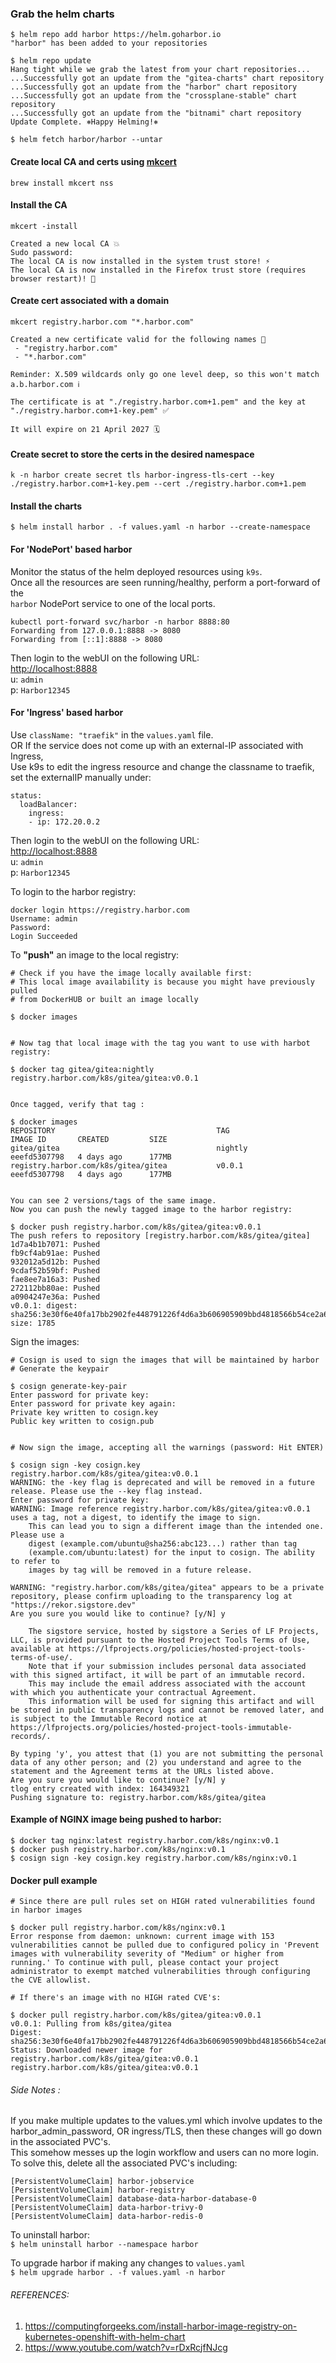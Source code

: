### Grab the helm charts
```
$ helm repo add harbor https://helm.goharbor.io
"harbor" has been added to your repositories

$ helm repo update
Hang tight while we grab the latest from your chart repositories...
...Successfully got an update from the "gitea-charts" chart repository
...Successfully got an update from the "harbor" chart repository
...Successfully got an update from the "crossplane-stable" chart repository
...Successfully got an update from the "bitnami" chart repository
Update Complete. ⎈Happy Helming!⎈

$ helm fetch harbor/harbor --untar
```

#### Create local CA and certs using [mkcert](https://github.com/FiloSottile/mkcert)
```
brew install mkcert nss
```

#### Install the CA
```
mkcert -install

Created a new local CA 💥
Sudo password:
The local CA is now installed in the system trust store! ⚡️
The local CA is now installed in the Firefox trust store (requires browser restart)! 🦊
````
#### Create cert associated with a domain

```
mkcert registry.harbor.com "*.harbor.com"

Created a new certificate valid for the following names 📜
 - "registry.harbor.com"
 - "*.harbor.com"

Reminder: X.509 wildcards only go one level deep, so this won't match a.b.harbor.com ℹ️

The certificate is at "./registry.harbor.com+1.pem" and the key at "./registry.harbor.com+1-key.pem" ✅

It will expire on 21 April 2027 🗓
```

#### Create secret to store the certs in the desired namespace
```
k -n harbor create secret tls harbor-ingress-tls-cert --key ./registry.harbor.com+1-key.pem --cert ./registry.harbor.com+1.pem 
```

#### Install the charts
```
$ helm install harbor . -f values.yaml -n harbor --create-namespace
```

#### For 'NodePort' based harbor
Monitor the status of the helm deployed resources using `k9s`.  
Once all the resources are seen running/healthy, perform a port-forward of the  
`harbor` NodePort service to one of the local ports.

```
kubectl port-forward svc/harbor -n harbor 8888:80
Forwarding from 127.0.0.1:8888 -> 8080
Forwarding from [::1]:8888 -> 8080
```

Then login to the webUI on the following URL:  
[http://localhost:8888](http://localhost:8888/)  
u: `admin`  
p: `Harbor12345`    

#### For 'Ingress' based harbor  

Use `className: "traefik"` in the `values.yaml` file.  
OR If the service does not come up with an external-IP associated with Ingress,  
Use k9s to edit the ingress resource and change the classname to traefik,
set the externalIP manually under:
```
status:
  loadBalancer:
    ingress:
    - ip: 172.20.0.2
```

Then login to the webUI on the following URL:  
[http://localhost:8888](http://localhost:8888/)  
u: `admin`  
p: `Harbor12345`  

To login to the harbor registry:  
```
docker login https://registry.harbor.com
Username: admin
Password: 
Login Succeeded
```

To **"push"** an image to the local registry:
```
# Check if you have the image locally available first:
# This local image availability is because you might have previously pulled
# from DockerHUB or built an image locally

$ docker images


# Now tag that local image with the tag you want to use with harbot registry:

$ docker tag gitea/gitea:nightly registry.harbor.com/k8s/gitea/gitea:v0.0.1 


Once tagged, verify that tag :

$ docker images
REPOSITORY                                    TAG                                                                          IMAGE ID       CREATED         SIZE
gitea/gitea                                   nightly                                                                      eeefd5307798   4 days ago      177MB
registry.harbor.com/k8s/gitea/gitea           v0.0.1                                                                       eeefd5307798   4 days ago      177MB


You can see 2 versions/tags of the same image.
Now you can push the newly tagged image to the harbor registry:

$ docker push registry.harbor.com/k8s/gitea/gitea:v0.0.1
The push refers to repository [registry.harbor.com/k8s/gitea/gitea]
1d7a4b1b7071: Pushed 
fb9cf4ab91ae: Pushed 
932012a5d12b: Pushed 
9cdaf52b59bf: Pushed 
fae8ee7a16a3: Pushed 
272112bb80ae: Pushed 
a0904247e36a: Pushed 
v0.0.1: digest: sha256:3e30f6e40fa17bb2902fe448791226f4d6a3b606905909bbd4818566b54ce2a6 size: 1785
```

Sign the images:
```
# Cosign is used to sign the images that will be maintained by harbor
# Generate the keypair 

$ cosign generate-key-pair
Enter password for private key: 
Enter password for private key again: 
Private key written to cosign.key
Public key written to cosign.pub


# Now sign the image, accepting all the warnings (password: Hit ENTER)

$ cosign sign -key cosign.key registry.harbor.com/k8s/gitea/gitea:v0.0.1
WARNING: the -key flag is deprecated and will be removed in a future release. Please use the --key flag instead.
Enter password for private key: 
WARNING: Image reference registry.harbor.com/k8s/gitea/gitea:v0.0.1 uses a tag, not a digest, to identify the image to sign.
    This can lead you to sign a different image than the intended one. Please use a
    digest (example.com/ubuntu@sha256:abc123...) rather than tag
    (example.com/ubuntu:latest) for the input to cosign. The ability to refer to
    images by tag will be removed in a future release.

WARNING: "registry.harbor.com/k8s/gitea/gitea" appears to be a private repository, please confirm uploading to the transparency log at "https://rekor.sigstore.dev"
Are you sure you would like to continue? [y/N] y

	The sigstore service, hosted by sigstore a Series of LF Projects, LLC, is provided pursuant to the Hosted Project Tools Terms of Use, available at https://lfprojects.org/policies/hosted-project-tools-terms-of-use/.
	Note that if your submission includes personal data associated with this signed artifact, it will be part of an immutable record.
	This may include the email address associated with the account with which you authenticate your contractual Agreement.
	This information will be used for signing this artifact and will be stored in public transparency logs and cannot be removed later, and is subject to the Immutable Record notice at https://lfprojects.org/policies/hosted-project-tools-immutable-records/.

By typing 'y', you attest that (1) you are not submitting the personal data of any other person; and (2) you understand and agree to the statement and the Agreement terms at the URLs listed above.
Are you sure you would like to continue? [y/N] y
tlog entry created with index: 164349321
Pushing signature to: registry.harbor.com/k8s/gitea/gitea

```

#### Example of NGINX image being pushed to harbor:
```
$ docker tag nginx:latest registry.harbor.com/k8s/nginx:v0.1
$ docker push registry.harbor.com/k8s/nginx:v0.1
$ cosign sign -key cosign.key registry.harbor.com/k8s/nginx:v0.1
```

#### Docker pull example
```
# Since there are pull rules set on HIGH rated vulnerabilities found in harbor images

$ docker pull registry.harbor.com/k8s/nginx:v0.1
Error response from daemon: unknown: current image with 153 vulnerabilities cannot be pulled due to configured policy in 'Prevent images with vulnerability severity of "Medium" or higher from running.' To continue with pull, please contact your project administrator to exempt matched vulnerabilities through configuring the CVE allowlist.

# If there's an image with no HIGH rated CVE's:

$ docker pull registry.harbor.com/k8s/gitea/gitea:v0.0.1
v0.0.1: Pulling from k8s/gitea/gitea
Digest: sha256:3e30f6e40fa17bb2902fe448791226f4d6a3b606905909bbd4818566b54ce2a6
Status: Downloaded newer image for registry.harbor.com/k8s/gitea/gitea:v0.0.1
registry.harbor.com/k8s/gitea/gitea:v0.0.1
```

###### Side Notes :  
If you make multiple updates to the values.yml which involve updates to the harbor_admin_password,
OR ingress/TLS, then these changes will go down in the associated PVC's.  
This somehow messes up the login workflow and users can no more login.  
To solve this, delete all the associated PVC's including:  
```
[PersistentVolumeClaim] harbor-jobservice
[PersistentVolumeClaim] harbor-registry
[PersistentVolumeClaim] database-data-harbor-database-0
[PersistentVolumeClaim] data-harbor-trivy-0
[PersistentVolumeClaim] data-harbor-redis-0
```

To uninstall harbor:  
`$ helm uninstall harbor --namespace harbor`  

To upgrade harbor if making any changes to `values.yaml`  
`$ helm upgrade harbor . -f values.yaml -n harbor`

###### REFERENCES:
1. https://computingforgeeks.com/install-harbor-image-registry-on-kubernetes-openshift-with-helm-chart
2. https://www.youtube.com/watch?v=rDxRcjfNJcg
